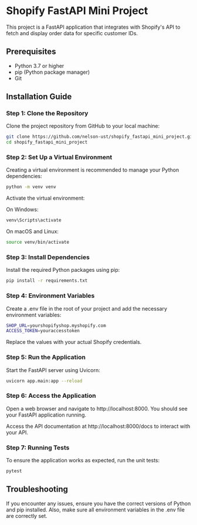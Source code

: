 # Shopify FastAPI Mini Project

This project is a FastAPI application that integrates with Shopify's API to fetch and display order data for specific customer IDs.

## Prerequisites

- Python 3.7 or higher
- pip (Python package manager)
- Git

## Installation Guide

### Step 1: Clone the Repository

Clone the project repository from GitHub to your local machine:

```bash
git clone https://github.com/nelson-ust/shopify_fastapi_mini_project.git
cd shopify_fastapi_mini_project
```

### Step 2: Set Up a Virtual Environment
Creating a virtual environment is recommended to manage your Python dependencies:

```bash
python -m venv venv
```

Activate the virtual environment:

On Windows:

```bash
venv\Scripts\activate
```
On macOS and Linux:

```bash
source venv/bin/activate
```
### Step 3: Install Dependencies
Install the required Python packages using pip:

```bash
pip install -r requirements.txt
```

### Step 4: Environment Variables
Create a .env file in the root of your project and add the necessary environment variables:

```bash
SHOP_URL=yourshopifyshop.myshopify.com
ACCESS_TOKEN=youraccesstoken
```
Replace the values with your actual Shopify credentials.

### Step 5: Run the Application
Start the FastAPI server using Uvicorn:

```bash
uvicorn app.main:app --reload
```
### Step 6: Access the Application
Open a web browser and navigate to http://localhost:8000. You should see your FastAPI application running.

Access the API documentation at http://localhost:8000/docs to interact with your API.

### Step 7: Running Tests
To ensure the application works as expected, run the unit tests:

```bash
pytest
```
## Troubleshooting

If you encounter any issues, ensure you have the correct versions of Python and pip installed. Also, make sure all environment variables in the .env file are correctly set.